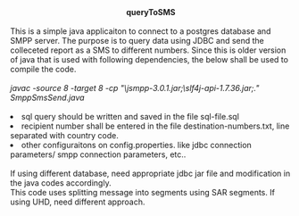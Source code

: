 <center><b>queryToSMS</b></center><br/>
This is a simple java applicaiton to connect to a postgres database and SMPP server. The purpose is to query data using JDBC and send the colleceted report as a SMS to different numbers.
Since this is older version of java that is used with following dependencies, the below shall be used to compile the code.
<br/><br/>
<i>javac -source 8 -target 8 -cp "<path\to>\jsmpp-3.0.1.jar;<path\to>\slf4j-api-1.7.36.jar;." SmppSmsSend.java</i><br/><br/>
<li/>sql query should be written and saved in the file sql-file.sql<br/>
<li/>recipient number shall be entered in the file destination-numbers.txt, line separated with country code.<br/>
<li/>other configuraitons on config.properties. like jdbc connection parameters/ smpp connection parameters, etc..<br/>
<br/>
If using different database, need appropriate jdbc jar file and modification in the java codes accordingly.
<br/>
This code uses splitting message into segments using SAR segments. If using UHD, need different approach.
